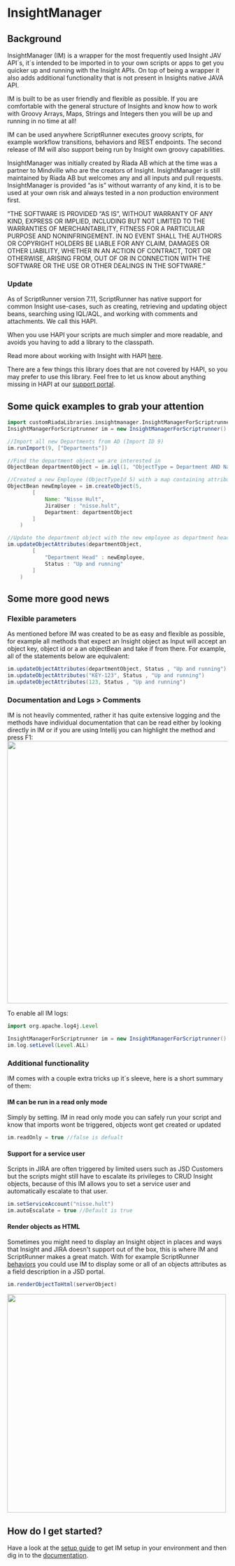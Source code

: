 # InsightManager

## Background
InsightManager (IM) is a wrapper for the most frequently used Insight JAV API´s, it´s intended to be imported in to your own scripts or apps to get you quicker up and running with the Insight APIs. On top of being a wrapper it also adds additional functionality that is not present in Insights native JAVA API.

IM is built to be as user friendly and flexible as possible. If you are comfortable with the general structure of Insights and know how to work with Groovy Arrays, Maps, Strings and Integers then you will be up and running in no time at all!

IM can be used anywhere ScriptRunner executes groovy scripts, for example workflow transitions, behaviors and REST endpoints. The second release of IM will also support being run by Insight own groovy capabilities.

InsightManager was initially created by Riada AB which at the time was a partner to Mindville who are the creators of Insight. 
InsightManager is still maintained by Riada AB but welcomes any and all inputs and pull requests. 
InsightManager is provided “as is” without warranty of any kind, it is to be used at your own risk and always tested in a non production environment first.

“THE SOFTWARE IS PROVIDED “AS IS”, WITHOUT WARRANTY OF ANY KIND, EXPRESS OR IMPLIED, INCLUDING BUT NOT LIMITED TO THE WARRANTIES OF MERCHANTABILITY, FITNESS FOR A PARTICULAR PURPOSE AND NONINFRINGEMENT. IN NO EVENT SHALL THE AUTHORS OR COPYRIGHT HOLDERS BE LIABLE FOR ANY CLAIM, DAMAGES OR OTHER LIABILITY, WHETHER IN AN ACTION OF CONTRACT, TORT OR OTHERWISE, ARISING FROM, OUT OF OR IN CONNECTION WITH THE SOFTWARE OR THE USE OR OTHER DEALINGS IN THE SOFTWARE.”

### Update

As of ScriptRunner version 7.11, ScriptRunner has native support for common Insight use-cases, such as creating, retrieving and updating object beans, searching using IQL/AQL, and working with comments and attachments. We call this HAPI.

When you use HAPI your scripts are much simpler and more readable, and avoids you having to add a library to the classpath. 

Read more about working with Insight with HAPI [here](https://docs.adaptavist.com/sr4js/latest/hapi/work-with-assets-insight).

There are a few things this library does that are not covered by HAPI, so you may prefer to use this library. Feel free to let us know about anything missing in HAPI at our [support portal](https://productsupport.adaptavist.com/servicedesk/customer/portal/2).

## Some quick examples to grab your attention
```Groovy
import customRiadaLibraries.insightmanager.InsightManagerForScriptrunner
InsightManagerForScriptrunner im = new InsightManagerForScriptrunner()

//Import all new Departments from AD (Import ID 9)
im.runImport(9, ["Departments"]) 

//Find the department object we are interested in
ObjectBean departmentObject = im.iql(1, "ObjectType = Department AND Name = IT").first() 

//Created a new Employee (ObjectTypeId 5) with a map containing attributes
ObjectBean newEmployee = im.createObject(5, 
		[
			Name: "Nisse Hult", 
			JiraUser : "nisse.hult", 
			Department: departmentObject 
		]
	)

//Update the department object with the new employee as department head and set a status
im.updateObjectAttributes(departmentObject, 
		[
			"Department Head" : newEmployee,
			Status : "Up and running"
		]
	)

```

## Some more good news

### Flexible parameters
As mentioned before IM was created to be as easy and flexible as possible, for example all methods that expect an Insight object as Input will accept an object key, object id or a an objectBean and take if from there. For example, all of the statements below are equivalent: 

```groovy
im.updateObjectAttributes(departmentObject, Status , "Up and running")
im.updateObjectAttributes("KEY-123", Status , "Up and running")
im.updateObjectAttributes(123, Status , "Up and running")
```
### Documentation and Logs > Comments
IM is not heavily commented, rather it has quite extensive logging and the methods have individual documentation that can be read either by looking directly in IM or if you are using Intellij you can highlight the method and press F1:
<img src="https://raw.githubusercontent.com/wiki/Riada-AB/InsightManager/Images/ImMethodDocumentation.png" width="600">


To enable all IM logs:
```groovy
import org.apache.log4j.Level

InsightManagerForScriptrunner im = new InsightManagerForScriptrunner()  
im.log.setLevel(Level.ALL)
```


### Additional functionality
IM comes with a couple extra tricks up it´s sleeve, here is a short summary of them:

#### IM can be run in a read only mode

Simply by setting. IM in read only mode you can safely run your script and know that imports wont be triggered, objects wont get created or updated
```groovy
im.readOnly = true //false is defualt
```

#### Support for a service user
Scripts in JIRA are often triggered by limited users such as JSD Customers but the scripts might still have to escalate its privileges to CRUD Insight objects, because of this IM allows you to set a service user and automatically escalate to that user.
```groovy
im.setServiceAccount("nisse.hult")
im.autoEscalate = true //Default is true
```

#### Render objects as HTML
Sometimes you might need to display an Insight object in places and ways that Insight and JIRA doesn't support out of the box, this is where IM and ScriptRunner makes a great match. With for example ScriptRunner [behaviors](https://scriptrunner.adaptavist.com/latest/jira/behaviours-overview.html?utm_source=product-help) you could use IM to display some or all of an objects attributes as a field description in a JSD portal.
```groovy
im.renderObjectToHtml(serverObject)
```

<img src="https://raw.githubusercontent.com/wiki/Riada-AB/InsightManager/Images/ImRenderObjectToHtmlDocumentation.png" width="500">



## How do I get started?


Have a look at the [setup guide](https://github.com/Riada-AB/InsightManager/wiki/Setup-and-Upgrade) to get IM setup in your environment and then dig in to the [documentation](https://github.com/Riada-AB/InsightManager/wiki/Method-Overview).

